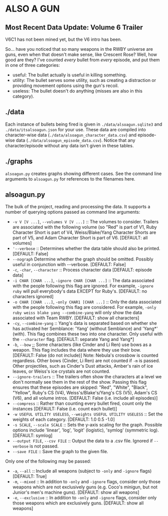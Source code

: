 # ALSO A GUN

## Most Recent Data Update: Volume 6 Trailer
V6C1 has not been mined yet, but the V6 intro has been.

So... have you noticed that so many weapons in the RWBY universe are guns, even when that doesn't make sense, like Crescent Rose? Well, how good are they? I've counted *every* bullet from *every* episode, and put them in one of three categories:

* useful: The bullet actually is useful in killing something.
* utility: The bullet serves some utility, such as creating a distraction or providing movement options using the gun's recoil.
* useless: The bullet doesn't do anything (misses are also in this category).

## ./data

Each instance of bullets being fired is given in `./data/alsoagun.sqlite3` and `./data/itsalsoagun.json` for your use. These data are compiled into character-wise data (`./data/alsoagun_character_data.csv`) and episode-wise data (`./data/alsoagun_episode_data.csv`). Notice that any character/episode without any data isn't given in these tables.

## ./graphs

`alsoagun.py` creates graphs showing different cases. See the command line arguments to `alsoagun.py` for references to the filenames here.

## alsoagun.py

The bulk of the project, reading and processing the data. It supports a number of querying options passed as command line arguments:

* `-v V [V ...]`, `--volumes V [V ...]` :: The volumes to consider. Trailers are associated with the following volume (so \"Red\" is part of V1, Ruby Character Short is part of V4, Weiss/Blake/Yang Character Shorts are part of V5, and Adam Character Short is part of V6. [DEFAULT: all volumes]
* `'--verbose` :: Determines whether the data table should also be printed. [DEFAULT: False]
* `--nograph` Determine whether the graph should be omitted. Possibly useful in conjunction with --verbose. [DEFAULT: False]
* `-c`, `-char`, `--character` :: Process character data [DEFAULT: episode data]
* `-i CHAR [CHAR ...]`, `-ignore CHAR [CHAR ...]` :: The data associated with the people following this flag are ignored. For example, `-ignore ruby` will pull everybody's data EXCEPT for Ruby's. [DEFAULT: no characters ignored]
* `-o CHAR [CHAR ...]`, `-only CHAR1 [CHAR ...]` :: Only the data associated with the people following this flag are considered. For example, `-only ruby weiss blake yang --combine-yang` will only show the data associated with Team RWBY. [DEFAULT: show all characters]
* `-cy`, `--combine-yang` :: Yang's data is separated based on whether she has activated her Semblance: 'Yang' (without Semblance) and 'Yang*' (with). This flag combines these two into one character. Only useful with the `--character` flag. [DEFAULT: separate Yang and Yang*]
* `-b`, `--bow` ;; Some characters (like Cinder and Li Ren) use bows as a weapon. This flag includes the data where they use their bow. [DEFAULT: False (do not include)] Note: Nebula's crossbow is counted regardless. Other bows (Cinder, Li Ren) are not counted if `-m` is passed. Other projectiles, such as Cinder's Dust attacks, Amber's rain of ice leaves, or Weiss's ice crystals are not counted.
* `--ignore-trailers` :: The trailers often show the characters at a level we don't normally see them in the rest of the show. Passing this flag ensures that these episodes are skipped: \"Red\", \"White\", \"Black\", \"Yellow\", Ruby's CS (V4), Weiss's/Blake's/Yang's CS (V5), Adam's CS (V6), and all volume intros. [DEFAULT: False (i.e. include all episodes)]
* `--compress` :: Rather than counting every bullet fired, count only the instances [DEFAULT: False (i.e. count each bullet)]
* `-w USEFUL UTILITY USELESS`, `--weights USEFUL UTILITY USELESS` :: Set the weights of each category. [DEFAULT: 1.0 0.5 -1.0]
* `-s SCALE`, `--scale SCALE` :: Sets the y-axis scaling for the graph. Possible options include 'linear', 'log', 'logit' (logistic), 'symlog' (symmetric log). [DEFAULT: symlog]
* `--output FILE`, `--csv FILE` :: Output the data to a .csv file. Ignored if `--verbose` is not passed.
* `--save FILE` :: Save the graph to the given file.

Only one of the following may be passed:
* `-a`, `--all` :: Include all weapons (subject to `-only` and `-ignore` flags) [DEFAULT: True]
* `-m`, `--mixed` :: In addition to `-only` and `-ignore` flags, consider only those weapons which are not exclusively guns (e.g. Coco's minigun, but not Junior's men's machine guns). [DEFAULT: show all weapons]
* `-e`, `--exclusive` :: In addition to `-only` and `-ignore` flags, consider only those weapons which are exclusively guns. [DEFAULT: show all weapons]
